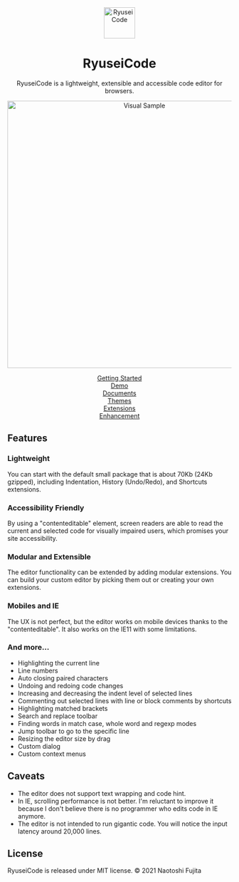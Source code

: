 <div align="center">
<a href="https://code.ryuseijs.com">
  <img alt="RyuseiCode" src="https://code.ryuseijs.com/images/svg/logo.svg" width="70">
</a>

<h1>RyuseiCode</h1>

<p>
RyuseiCode is a lightweight, extensible and accessible code editor for browsers.
</p>

<p>
  <a href="https://code.ryuseijs.com">
    <img src="https://code.ryuseijs.com/images/readme/sample.png" alt="Visual Sample" style="max-width: 100%;" width="600">
  </a>
</p>

<p>
  <a href="https://code.ryuseijs.com/guides/getting-started/">Getting Started</a>
  <br>
  <a href="https://code.ryuseijs.com/">Demo</a>
  <br>
  <a href="https://code.ryuseijs.com/documents/">Documents</a>
  <br>
  <a href="https://code.ryuseijs.com/guides/themes/">Themes</a>
  <br>
  <a href="https://code.ryuseijs.com/extensions/">Extensions</a>
  <br>
  <a href="https://code.ryuseijs.com/enhancement/">Enhancement</a>
</p>
</div>

## Features

### Lightweight
You can start with the default small package that is about 70Kb (24Kb gzipped), including Indentation, History (Undo/Redo), and Shortcuts extensions.

### Accessibility Friendly
By using a "contenteditable" element, screen readers are able to read the current and selected code for visually impaired users, which promises your site accessibility.

### Modular and Extensible
The editor functionality can be extended by adding modular extensions. You can build your custom editor by picking them out or creating your own extensions.

### Mobiles and IE
The UX is not perfect, but the editor works on mobile devices thanks to the "contenteditable". It also works on the IE11 with some limitations.

### And more...
- Highlighting the current line
- Line numbers
- Auto closing paired characters
- Undoing and redoing code changes
- Increasing and decreasing the indent level of selected lines
- Commenting out selected lines with line or block comments by shortcuts
- Highlighting matched brackets
- Search and replace toolbar
- Finding words in match case, whole word and regexp modes
- Jump toolbar to go to the specific line
- Resizing the editor size by drag
- Custom dialog
- Custom context menus

## Caveats
- The editor does not support text wrapping and code hint.
- In IE, scrolling performance is not better. I'm reluctant to improve it because I don't believe there is no programmer who edits code in IE anymore.
- The editor is not intended to run gigantic code. You will notice the input latency around 20,000 lines.


## License

RyuseiCode is released under MIT license. © 2021 Naotoshi Fujita
